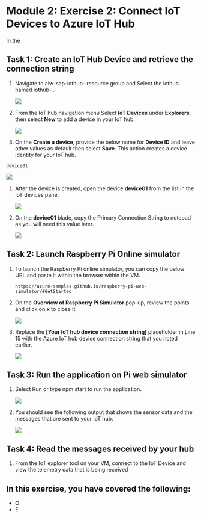 # Module 2: Exercise 2: Connect IoT Devices to Azure IoT Hub

In the 

## Task 1: Create an IoT Hub Device and retrieve the connection string

1. Navigate to aiw-sap-iothub-<inject key="DeploymentID" /> resource group and  Select the iothub named iothub-<inject key="DeploymentID" /> .

   ![](/media/M2-Ex2-iothub.png)

1. From the IoT hub navigation menu Select **IoT Devices** under **Explorers**, then select **New** to add a device in your IoT hub.

   ![](/media/M2-Ex2-iothubdevice.png)

1. On the **Create a device**, provide the below name for **Device ID** and leave other values as default then select **Save**. This action creates a device identity for your IoT hub.

  ```
  device01
  ```
  
   ![](/media/M2-Ex2-iothubdevice-1.png)

1. After the device is created, open the device **device01** from the list in the IoT devices pane.

   ![](/media/M2-Ex2-iothubdevice-2.png)

1. On the **device01** blade, copy the Primary Connection String to notepad as you will need this value later.

   ![](/media/M2-Ex2-iothubdevice-3.png)

## Task 2: Launch Raspberry Pi Online simulator

 
1. To launch the Raspberry Pi online simulator, you can copy the below URL and paste it within the browser within the VM.
    
   ```
   https://azure-samples.github.io/raspberry-pi-web-simulator/#GetStarted
   ```

1. On the **Overview of Raspberry Pi Simulator** pop-up, review the points and click on **x** to close it.

   ![](/media/M2-Ex2-simulator-1.png)

1. Replace the **[Your IoT hub device connection string]** placeholder in Line 15 with the Azure IoT hub device connection string that you noted earlier.

   ![](/media/M2-Ex2-simulator-2.png)

## Task 3: Run the application on Pi web simulator

1. Select Run or type npm start to run the application.

   ![](/media/M2-Ex2-simulator-3.png)

1. You should see the following output that shows the sensor data and the messages that are sent to your IoT hub.

   ![](/media/M2-Ex2-simulator-4.png)

## Task 4: Read the messages received by your hub

1. From the IoT explorer tool on your VM, connect to the IoT Device and view the telemetry data that is being received 

## In this exercise, you have covered the following:
 
   - O
   - E
